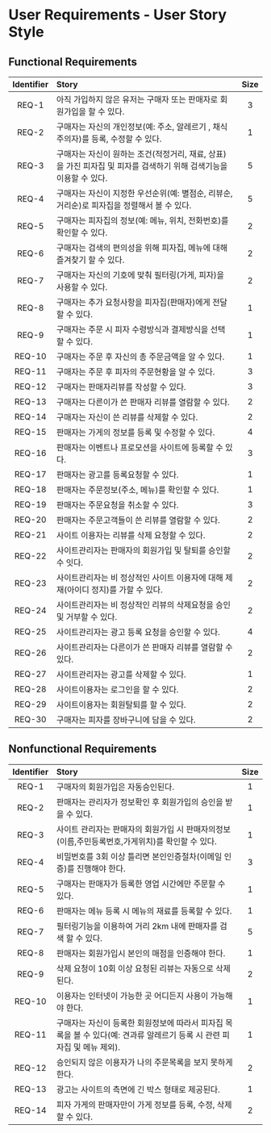# User Requirements - User Story Style
 
## Functional Requirements
 
Identifier | Story | Size
:--------:|:-------------------------|:----------:|
REQ-1 | 아직 가입하지 않은 유저는 구매자 또는 판매자로 회원가입을 할 수 있다.  | 3
REQ-2 | 구매자는 자신의 개인정보(예: 주소, 알레르기 , 채식주의자)를 등록, 수정할 수 있다. | 1
REQ-3 | 구매자는 자신이 원하는 조건(적정거리, 재료, 상표)을 가진 피자집 및 피자를 검색하기 위해 검색기능을 이용할 수 있다.  | 5
REQ-4 | 구매자는 자신이 지정한 우선순위(예: 별점순, 리뷰순, 거리순)로 피자집을 정렬해서 볼 수 있다.  | 5
REQ-5 | 구매자는 피자집의 정보(예: 메뉴, 위치, 전화번호)를 확인할 수 있다. | 2
REQ-6 | 구매자는 검색의 편의성을 위해 피자집, 메뉴에 대해 즐겨찾기 할 수 있다. | 2
REQ-7 | 구매자는 자신의 기호에 맞춰 필터링(가게, 피자)을 사용할 수 있다. | 2
REQ-8 | 구매자는 추가 요청사항을 피자집(판매자)에게 전달할 수 있다. | 1
REQ-9 | 구매자는 주문 시 피자 수령방식과 결제방식을 선택 할 수 있다. | 1
REQ-10 | 구매자는 주문 후 자신의 총 주문금액을 알 수 있다. | 1
REQ-11 | 구매자는 주문 후 피자의 주문현황을 알 수 있다. | 3
REQ-12 | 구매자는 판매자리뷰를 작성할 수 있다. | 3
REQ-13 | 구매자는 다른이가 쓴 판매자 리뷰를 열람할 수 있다. | 2
REQ-14 | 구매자는 자신이 쓴 리뷰를 삭제할 수 있다. | 2
REQ-15 | 판매자는 가게의 정보를 등록 및 수정할 수 있다. | 4
REQ-16 | 판매자는 이벤트나 프로모션을 사이트에 등록할 수 있다. | 3
REQ-17 | 판매자는 광고를 등록요청할 수 있다. | 1
REQ-18 | 판매자는 주문정보(주소, 메뉴)를 확인할 수 있다. | 1
REQ-19 | 판매자는 주문요청을 취소할 수 있다. | 3
REQ-20 | 판매자는 주문고객들이 쓴 리뷰를 열람할 수 있다. | 2
REQ-21 | 사이트 이용자는 리뷰를 삭제 요청할 수 있다. | 2
REQ-22 | 사이트관리자는 판매자의 회원가입 및 탈퇴를 승인할 수 잇다. | 2
REQ-23 | 사이트관리자는 비 정상적인 사이트 이용자에 대해 제재(아이디 정지)를 가할 수 있다. | 2
REQ-24 | 사이트관리자는 비 정상적인 리뷰의 삭제요청을 승인 및 거부할 수 있다. | 2
REQ-25 | 사이트관리자는 광고 등록 요청을 승인할 수 있다. | 4
REQ-26 | 사이트관리자는 다른이가 쓴 판매자 리뷰를 열람할 수 있다. | 2
REQ-27 | 사이트관리자는 광고를 삭제할 수 있다. | 1
REQ-28 | 사이트이용자는 로그인을 할 수 있다. | 2
REQ-29 | 사이트이용자는 회원탈퇴를 할 수 있다. | 2
REQ-30 | 구매자는 피자를 장바구니에 담을 수 있다. | 2


## Nonfunctional Requirements

Identifier | Story | Size
:--------:|:-------------------------|:----------:|
REQ-1| 구매자의 회원가입은 자동승인된다. | 1
REQ-2| 판매자는 관리자가 정보확인 후 회원가입의 승인을 받을 수 있다. | 1
REQ-3| 사이트 관리자는 판매자의 회원가입 시 판매자의정보(이름,주민등록번호,가게위치)를 확인할 수 있다. | 1
REQ-4| 비밀번호를 3회 이상 틀리면 본인인증절차(이메일 인증)를 진행해야 한다. | 3
REQ-5| 구매자는 판매자가 등록한 영업 시간에만 주문할 수 있다. | 1
REQ-6| 판매자는 메뉴 등록 시 메뉴의 재료를 등록할 수 있다. | 1
REQ-7| 필터링기능을 이용하여 거리 2km 내에 판매자를 검색 할 수 있다. | 5
REQ-8| 판매자는 회원가입시 본인의 매점을 인증해야 한다. | 1
REQ-9| 삭제 요청이 10회 이상 요청된 리뷰는 자동으로 삭제된다. | 2 
REQ-10| 이용자는 인터넷이 가능한 곳 어디든지 사용이 가능해야 한다. | 1 
REQ-11| 구매자는 자신이 등록한  회원정보에 따라서 피자집 목록을 볼 수 있다(예: 견과류 알레르기 등록 시 관련 피자집 및 메뉴 제외). | 1
REQ-12| 승인되지 않은 이용자가 나의 주문목록을 보지 못하게 한다. | 2
REQ-13| 광고는 사이트의 측면에 긴 박스 형태로 제공된다. | 1
REQ-14| 피자 가게의 판매자만이 가게 정보를 등록, 수정, 삭제할 수 있다. | 2
